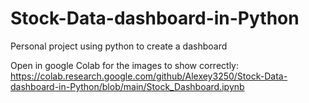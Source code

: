 # Stock-Data-dashboard-in-Python
Personal project using python to create a dashboard 

Open in google Colab for the images to show correctly:
https://colab.research.google.com/github/Alexey3250/Stock-Data-dashboard-in-Python/blob/main/Stock_Dashboard.ipynb
